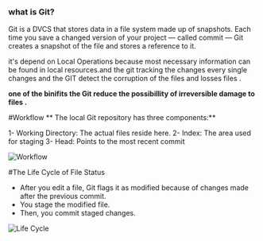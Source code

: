 ### what is Git?


Git is a DVCS that stores data in a file system made up of snapshots. Each time you save a changed version of your project — called commit — Git creates a snapshot of the file and stores a reference to it.

it's depend on Local Operations because most necessary information can be found in local resources.and the git tracking the changes every single changes and the GIT detect the corruption of the files and losses files .

**one of the binifits the Git reduce the possibillity of irreversible damage to files .**

#Workflow
** The local Git repository has three components:**

1- Working Directory: The actual files reside here.
2- Index: The area used for staging
3- Head: Points to the most recent commit

![Workflow](https://blog.udemy.com/wp-content/uploads/2015/08/image036.png)

#The Life Cycle of File Status
* After you edit a file, Git flags it as modified because of changes made after the previous commit.
* You stage the modified file.
* Then, you commit staged changes.

![Life Cycle](https://blog.udemy.com/wp-content/uploads/2015/08/image006.png)
